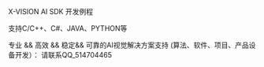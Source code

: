 X-VISION AI SDK 开发例程 

支持C/C++、C#、JAVA、PYTHON等


专业 && 高效 && 稳定&& 可靠的AI视觉解决方案支持
(算法、软件、项目、产品设备开发）： 请联系QQ_514704465






					  

